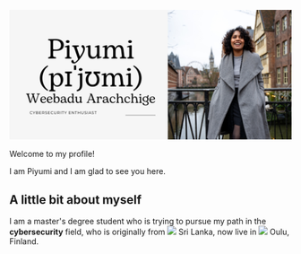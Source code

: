 ![cover](images/cover_1.png)

Welcome to my profile! 

I am Piyumi and I am glad to see you here. 

## A little bit about myself

I am a master's degree student who is trying to pursue my path in the **cybersecurity** field, who is originally from <img src="https://st3.depositphotos.com/5183619/19128/v/450/depositphotos_191281790-stock-illustration-sri-lanka-flag-vector-round.jpg" width="17"/> Sri Lanka, now live in <img src="https://cdn-icons-png.flaticon.com/512/330/330560.png" width="17"/> Oulu, Finland.


